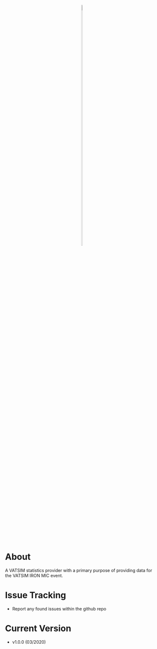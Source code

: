 <!--[build_status]: https://api.travis-ci.org/OnSyte/lbwf-onsyte.svg?branch=master-->

<p align="center" style="text-align: center">
    <a style="display:inline-block" href="https://lbwf.onsyte.co.uk"><img src="" width="45%" /></a>
</p>

# About
A VATSIM statistics provider with a primary purpose of providing data for the VATSIM IRON MIC event.

<!--# Status-->

<!--|      Scan       |                            Service                            |              Status             |-->
<!--|-----------------|---------------------------------------------------------------|---------------------------------|-->
<!--| Build           | [TravisCI](https://travis-ci.org/OnSyte/mt-onsyte)            | ![build_status]                 |-->

# Issue Tracking
- Report any found issues within the github repo 

# Current Version
- v1.0.0 (03/2020)
